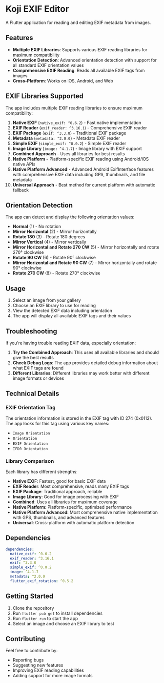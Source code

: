 # Koji EXIF Editor

A Flutter application for reading and editing EXIF metadata from images.

## Features

- **Multiple EXIF Libraries**: Supports various EXIF reading libraries for maximum compatibility
- **Orientation Detection**: Advanced orientation detection with support for all standard EXIF orientation values
- **Comprehensive EXIF Reading**: Reads all available EXIF tags from images
- **Cross-Platform**: Works on iOS, Android, and Web

## EXIF Libraries Supported

The app includes multiple EXIF reading libraries to ensure maximum compatibility:

1. **Native EXIF** (`native_exif: ^0.6.2`) - Fast native implementation
2. **EXIF Reader** (`exif_reader: ^3.16.1`) - Comprehensive EXIF reader
3. **EXIF Package** (`exif: ^3.3.0`) - Traditional EXIF package
4. **Metadata** (`metadata: ^2.0.0`) - Metadata EXIF reader
5. **Simple EXIF** (`simple_exif: ^0.0.2`) - Simple EXIF reader
6. **Image Library** (`image: ^4.1.7`) - Image library with EXIF support
7. **Combined Approach** - Uses all libraries for best results
8. **Native Platform** - Platform-specific EXIF reading using Android/iOS native APIs
9. **Native Platform Advanced** - Advanced Android ExifInterface features with comprehensive EXIF data including GPS, thumbnails, and file metadata
10. **Universal Approach** - Best method for current platform with automatic fallback

## Orientation Detection

The app can detect and display the following orientation values:

- **Normal** (1) - No rotation
- **Mirror Horizontal** (2) - Mirror horizontally
- **Rotate 180** (3) - Rotate 180 degrees
- **Mirror Vertical** (4) - Mirror vertically
- **Mirror Horizontal and Rotate 270 CW** (5) - Mirror horizontally and rotate 270° clockwise
- **Rotate 90 CW** (6) - Rotate 90° clockwise
- **Mirror Horizontal and Rotate 90 CW** (7) - Mirror horizontally and rotate 90° clockwise
- **Rotate 270 CW** (8) - Rotate 270° clockwise

## Usage

1. Select an image from your gallery
2. Choose an EXIF library to use for reading
3. View the detected EXIF data including orientation
4. The app will display all available EXIF tags and their values

## Troubleshooting

If you're having trouble reading EXIF data, especially orientation:

1. **Try the Combined Approach**: This uses all available libraries and should give the best results
2. **Check Debug Logs**: The app provides detailed debug information about what EXIF tags are found
3. **Different Libraries**: Different libraries may work better with different image formats or devices

## Technical Details

### EXIF Orientation Tag

The orientation information is stored in the EXIF tag with ID 274 (0x0112). The app looks for this tag using various key names:

- `Image Orientation`
- `Orientation`
- `EXIF Orientation`
- `IFD0 Orientation`

### Library Comparison

Each library has different strengths:

- **Native EXIF**: Fastest, good for basic EXIF data
- **EXIF Reader**: Most comprehensive, reads many EXIF tags
- **EXIF Package**: Traditional approach, reliable
- **Image Library**: Good for image processing with EXIF
- **Combined**: Uses all libraries for maximum coverage
- **Native Platform**: Platform-specific, optimized performance
- **Native Platform Advanced**: Most comprehensive native implementation with GPS, thumbnails, and advanced features
- **Universal**: Cross-platform with automatic platform detection

## Dependencies

```yaml
dependencies:
  native_exif: ^0.6.2
  exif_reader: ^3.16.1
  exif: ^3.3.0
  simple_exif: ^0.0.2
  image: ^4.1.7
  metadata: ^2.0.0
  flutter_exif_rotation: ^0.5.2
```

## Getting Started

1. Clone the repository
2. Run `flutter pub get` to install dependencies
3. Run `flutter run` to start the app
4. Select an image and choose an EXIF library to test

## Contributing

Feel free to contribute by:
- Reporting bugs
- Suggesting new features
- Improving EXIF reading capabilities
- Adding support for more image formats
